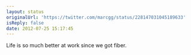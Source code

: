 ```yaml
---
layout: status
originalUrl: 'https://twitter.com/marcgg/status/228147031045189633'
isReply: false
date: 2012-07-25 15:17:45
---
```


Life is so much better at work since we got fiber.
